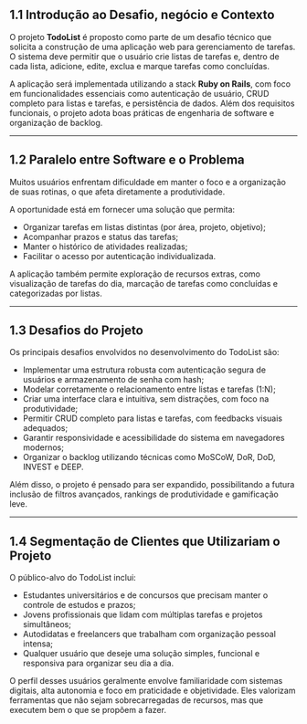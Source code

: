 ## 1.1 Introdução ao Desafio, negócio e Contexto

O projeto **TodoList** é proposto como parte de um desafio técnico que solicita a construção de uma aplicação web para gerenciamento de tarefas. O sistema deve permitir que o usuário crie listas de tarefas e, dentro de cada lista, adicione, edite, exclua e marque tarefas como concluídas.

A aplicação será implementada utilizando a stack **Ruby on Rails**, com foco em funcionalidades essenciais como autenticação de usuário, CRUD completo para listas e tarefas, e persistência de dados. Além dos requisitos funcionais, o projeto adota boas práticas de engenharia de software e organização de backlog.

---

## 1.2 Paralelo entre Software e o Problema

Muitos usuários enfrentam dificuldade em manter o foco e a organização de suas rotinas, o que afeta diretamente a produtividade.

A oportunidade está em fornecer uma solução que permita:

- Organizar tarefas em listas distintas (por área, projeto, objetivo);
- Acompanhar prazos e status das tarefas;
- Manter o histórico de atividades realizadas;
- Facilitar o acesso por autenticação individualizada.

A aplicação também permite exploração de recursos extras, como visualização de tarefas do dia, marcação de tarefas como concluídas e categorizadas por listas.

---

## 1.3 Desafios do Projeto

Os principais desafios envolvidos no desenvolvimento do TodoList são:

- Implementar uma estrutura robusta com autenticação segura de usuários e armazenamento de senha com hash;
- Modelar corretamente o relacionamento entre listas e tarefas (1:N);
- Criar uma interface clara e intuitiva, sem distrações, com foco na produtividade;
- Permitir CRUD completo para listas e tarefas, com feedbacks visuais adequados;
- Garantir responsividade e acessibilidade do sistema em navegadores modernos;
- Organizar o backlog utilizando técnicas como MoSCoW, DoR, DoD, INVEST e DEEP.

Além disso, o projeto é pensado para ser expandido, possibilitando a futura inclusão de filtros avançados, rankings de produtividade e gamificação leve.

---

## 1.4 Segmentação de Clientes que Utilizariam o Projeto

O público-alvo do TodoList inclui:

- Estudantes universitários e de concursos que precisam manter o controle de estudos e prazos;
- Jovens profissionais que lidam com múltiplas tarefas e projetos simultâneos;
- Autodidatas e freelancers que trabalham com organização pessoal intensa;
- Qualquer usuário que deseje uma solução simples, funcional e responsiva para organizar seu dia a dia.

O perfil desses usuários geralmente envolve familiaridade com sistemas digitais, alta autonomia e foco em praticidade e objetividade. Eles valorizam ferramentas que não sejam sobrecarregadas de recursos, mas que executem bem o que se propõem a fazer.
